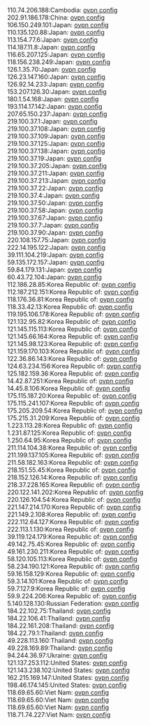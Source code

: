 110.74.206.188:Cambodia: [ovpn config](vpn/110_74_206_188.ovpn)  
202.91.186.178:China: [ovpn config](vpn/202_91_186_178.ovpn)  
106.150.249.101:Japan: [ovpn config](vpn/106_150_249_101.ovpn)  
110.135.120.88:Japan: [ovpn config](vpn/110_135_120_88.ovpn)  
113.154.77.6:Japan: [ovpn config](vpn/113_154_77_6.ovpn)  
114.187.11.8:Japan: [ovpn config](vpn/114_187_11_8.ovpn)  
116.65.207.125:Japan: [ovpn config](vpn/116_65_207_125.ovpn)  
118.156.238.249:Japan: [ovpn config](vpn/118_156_238_249.ovpn)  
126.1.35.70:Japan: [ovpn config](vpn/126_1_35_70.ovpn)  
126.23.147.160:Japan: [ovpn config](vpn/126_23_147_160.ovpn)  
126.92.14.233:Japan: [ovpn config](vpn/126_92_14_233.ovpn)  
153.207.126.30:Japan: [ovpn config](vpn/153_207_126_30.ovpn)  
180.1.54.168:Japan: [ovpn config](vpn/180_1_54_168.ovpn)  
193.114.17.142:Japan: [ovpn config](vpn/193_114_17_142.ovpn)  
207.65.150.237:Japan: [ovpn config](vpn/207_65_150_237.ovpn)  
219.100.37.1:Japan: [ovpn config](vpn/219_100_37_1.ovpn)  
219.100.37.108:Japan: [ovpn config](vpn/219_100_37_108.ovpn)  
219.100.37.109:Japan: [ovpn config](vpn/219_100_37_109.ovpn)  
219.100.37.125:Japan: [ovpn config](vpn/219_100_37_125.ovpn)  
219.100.37.138:Japan: [ovpn config](vpn/219_100_37_138.ovpn)  
219.100.37.19:Japan: [ovpn config](vpn/219_100_37_19.ovpn)  
219.100.37.205:Japan: [ovpn config](vpn/219_100_37_205.ovpn)  
219.100.37.211:Japan: [ovpn config](vpn/219_100_37_211.ovpn)  
219.100.37.213:Japan: [ovpn config](vpn/219_100_37_213.ovpn)  
219.100.37.22:Japan: [ovpn config](vpn/219_100_37_22.ovpn)  
219.100.37.4:Japan: [ovpn config](vpn/219_100_37_4.ovpn)  
219.100.37.50:Japan: [ovpn config](vpn/219_100_37_50.ovpn)  
219.100.37.58:Japan: [ovpn config](vpn/219_100_37_58.ovpn)  
219.100.37.67:Japan: [ovpn config](vpn/219_100_37_67.ovpn)  
219.100.37.7:Japan: [ovpn config](vpn/219_100_37_7.ovpn)  
219.100.37.90:Japan: [ovpn config](vpn/219_100_37_90.ovpn)  
220.108.157.75:Japan: [ovpn config](vpn/220_108_157_75.ovpn)  
222.14.195.122:Japan: [ovpn config](vpn/222_14_195_122.ovpn)  
39.111.104.219:Japan: [ovpn config](vpn/39_111_104_219.ovpn)  
59.135.172.157:Japan: [ovpn config](vpn/59_135_172_157.ovpn)  
59.84.179.131:Japan: [ovpn config](vpn/59_84_179_131.ovpn)  
60.43.72.104:Japan: [ovpn config](vpn/60_43_72_104.ovpn)  
112.186.28.85:Korea Republic of: [ovpn config](vpn/112_186_28_85.ovpn)  
112.187.212.151:Korea Republic of: [ovpn config](vpn/112_187_212_151.ovpn)  
118.176.36.81:Korea Republic of: [ovpn config](vpn/118_176_36_81.ovpn)  
118.33.42.13:Korea Republic of: [ovpn config](vpn/118_33_42_13.ovpn)  
119.195.106.178:Korea Republic of: [ovpn config](vpn/119_195_106_178.ovpn)  
121.132.95.82:Korea Republic of: [ovpn config](vpn/121_132_95_82.ovpn)  
121.145.115.113:Korea Republic of: [ovpn config](vpn/121_145_115_113.ovpn)  
121.145.66.164:Korea Republic of: [ovpn config](vpn/121_145_66_164.ovpn)  
121.145.98.123:Korea Republic of: [ovpn config](vpn/121_145_98_123.ovpn)  
121.159.170.103:Korea Republic of: [ovpn config](vpn/121_159_170_103.ovpn)  
122.36.86.143:Korea Republic of: [ovpn config](vpn/122_36_86_143.ovpn)  
124.63.234.156:Korea Republic of: [ovpn config](vpn/124_63_234_156.ovpn)  
125.182.159.36:Korea Republic of: [ovpn config](vpn/125_182_159_36.ovpn)  
14.42.87.251:Korea Republic of: [ovpn config](vpn/14_42_87_251.ovpn)  
14.45.8.106:Korea Republic of: [ovpn config](vpn/14_45_8_106.ovpn)  
175.115.187.20:Korea Republic of: [ovpn config](vpn/175_115_187_20.ovpn)  
175.115.241.107:Korea Republic of: [ovpn config](vpn/175_115_241_107.ovpn)  
175.205.209.54:Korea Republic of: [ovpn config](vpn/175_205_209_54.ovpn)  
175.215.31.209:Korea Republic of: [ovpn config](vpn/175_215_31_209.ovpn)  
1.223.113.28:Korea Republic of: [ovpn config](vpn/1_223_113_28.ovpn)  
1.231.87.125:Korea Republic of: [ovpn config](vpn/1_231_87_125.ovpn)  
1.250.64.95:Korea Republic of: [ovpn config](vpn/1_250_64_95.ovpn)  
211.114.104.38:Korea Republic of: [ovpn config](vpn/211_114_104_38.ovpn)  
211.199.137.105:Korea Republic of: [ovpn config](vpn/211_199_137_105.ovpn)  
211.58.182.163:Korea Republic of: [ovpn config](vpn/211_58_182_163.ovpn)  
218.151.55.45:Korea Republic of: [ovpn config](vpn/218_151_55_45.ovpn)  
218.152.126.14:Korea Republic of: [ovpn config](vpn/218_152_126_14.ovpn)  
218.37.228.165:Korea Republic of: [ovpn config](vpn/218_37_228_165.ovpn)  
220.122.141.202:Korea Republic of: [ovpn config](vpn/220_122_141_202.ovpn)  
220.126.104.54:Korea Republic of: [ovpn config](vpn/220_126_104_54.ovpn)  
221.147.214.170:Korea Republic of: [ovpn config](vpn/221_147_214_170.ovpn)  
221.149.2.108:Korea Republic of: [ovpn config](vpn/221_149_2_108.ovpn)  
222.112.64.127:Korea Republic of: [ovpn config](vpn/222_112_64_127.ovpn)  
222.113.1.130:Korea Republic of: [ovpn config](vpn/222_113_1_130.ovpn)  
39.119.124.179:Korea Republic of: [ovpn config](vpn/39_119_124_179.ovpn)  
49.142.75.45:Korea Republic of: [ovpn config](vpn/49_142_75_45.ovpn)  
49.161.230.211:Korea Republic of: [ovpn config](vpn/49_161_230_211.ovpn)  
58.120.105.113:Korea Republic of: [ovpn config](vpn/58_120_105_113.ovpn)  
58.234.190.121:Korea Republic of: [ovpn config](vpn/58_234_190_121.ovpn)  
59.16.158.129:Korea Republic of: [ovpn config](vpn/59_16_158_129.ovpn)  
59.3.14.101:Korea Republic of: [ovpn config](vpn/59_3_14_101.ovpn)  
59.7.127.9:Korea Republic of: [ovpn config](vpn/59_7_127_9.ovpn)  
59.9.224.206:Korea Republic of: [ovpn config](vpn/59_9_224_206.ovpn)  
5.140.128.130:Russian Federation: [ovpn config](vpn/5_140_128_130.ovpn)  
184.22.102.75:Thailand: [ovpn config](vpn/184_22_102_75.ovpn)  
184.22.106.41:Thailand: [ovpn config](vpn/184_22_106_41.ovpn)  
184.22.161.208:Thailand: [ovpn config](vpn/184_22_161_208.ovpn)  
184.22.79.1:Thailand: [ovpn config](vpn/184_22_79_1.ovpn)  
49.228.113.160:Thailand: [ovpn config](vpn/49_228_113_160.ovpn)  
49.228.169.89:Thailand: [ovpn config](vpn/49_228_169_89.ovpn)  
94.244.36.97:Ukraine: [ovpn config](vpn/94_244_36_97.ovpn)  
121.137.253.112:United States: [ovpn config](vpn/121_137_253_112.ovpn)  
121.143.238.102:United States: [ovpn config](vpn/121_143_238_102.ovpn)  
162.215.169.147:United States: [ovpn config](vpn/162_215_169_147.ovpn)  
198.46.174.145:United States: [ovpn config](vpn/198_46_174_145.ovpn)  
118.69.65.60:Viet Nam: [ovpn config](vpn/118_69_65_60.ovpn)  
118.69.65.60:Viet Nam: [ovpn config](vpn/118_69_65_60.ovpn)  
118.69.65.60:Viet Nam: [ovpn config](vpn/118_69_65_60.ovpn)  
118.71.74.227:Viet Nam: [ovpn config](vpn/118_71_74_227.ovpn)  
